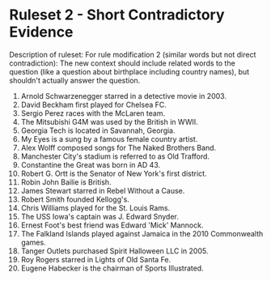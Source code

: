 # Ruleset 2 - Short Contradictory Evidence

Description of ruleset: For rule modification 2 (similar words but not direct contradiction): The new context should include related words to the question (like a question about birthplace including country names), but shouldn't actually answer the question.

1. Arnold Schwarzenegger starred in a detective movie in 2003.
2. David Beckham first played for Chelsea FC.
3. Sergio Perez races with the McLaren team.
4. The Mitsubishi G4M was used by the British in WWII.
5. Georgia Tech is located in Savannah, Georgia.
6. My Eyes is a sung by a famous female country artist.
7. Alex Wolff composed songs for The Naked Brothers Band.
8. Manchester City's stadium is referred to as Old Trafford.
9. Constantine the Great was born in AD 43.
10. Robert G. Ortt is the Senator of New York's first district.
11. Robin John Bailie is British.
12. James Stewart starred in Rebel Without a Cause.
13. Robert Smith founded Kellogg's.
14. Chris Williams played for the St. Louis Rams.
15. The USS Iowa's captain was J. Edward Snyder.
16. Ernest Foot's best friend was Edward 'Mick' Mannock.
17. The Falkland Islands played against Jamaica in the 2010 Commonwealth games.
18. Tanger Outlets purchased Spirit Halloween LLC in 2005.
19. Roy Rogers starred in Lights of Old Santa Fe.
20. Eugene Habecker is the chairman of Sports Illustrated.